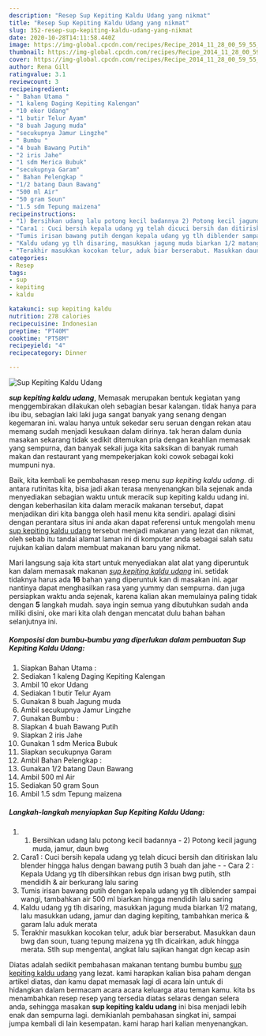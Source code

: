 ```yaml
---
description: "Resep Sup Kepiting Kaldu Udang yang nikmat"
title: "Resep Sup Kepiting Kaldu Udang yang nikmat"
slug: 352-resep-sup-kepiting-kaldu-udang-yang-nikmat
date: 2020-10-28T14:11:58.440Z
image: https://img-global.cpcdn.com/recipes/Recipe_2014_11_28_00_59_55_513_8792c3c0852bfd6b0fda/751x532cq70/sup-kepiting-kaldu-udang-foto-resep-utama.jpg
thumbnail: https://img-global.cpcdn.com/recipes/Recipe_2014_11_28_00_59_55_513_8792c3c0852bfd6b0fda/751x532cq70/sup-kepiting-kaldu-udang-foto-resep-utama.jpg
cover: https://img-global.cpcdn.com/recipes/Recipe_2014_11_28_00_59_55_513_8792c3c0852bfd6b0fda/751x532cq70/sup-kepiting-kaldu-udang-foto-resep-utama.jpg
author: Rena Gill
ratingvalue: 3.1
reviewcount: 3
recipeingredient:
- " Bahan Utama "
- "1 kaleng Daging Kepiting Kalengan"
- "10 ekor Udang"
- "1 butir Telur Ayam"
- "8 buah Jagung muda"
- "secukupnya Jamur Lingzhe"
- " Bumbu "
- "4 buah Bawang Putih"
- "2 iris Jahe"
- "1 sdm Merica Bubuk"
- "secukupnya Garam"
- " Bahan Pelengkap "
- "1/2 batang Daun Bawang"
- "500 ml Air"
- "50 gram Soun"
- "1.5 sdm Tepung maizena"
recipeinstructions:
- "1) Bersihkan udang lalu potong kecil badannya 2) Potong kecil jagung muda, jamur, daun bwg"
- "Cara1 : Cuci bersih kepala udang yg telah dicuci bersih dan ditiriskan lalu blender hingga halus dengan bawang putih 3 buah dan jahe  Cara 2 : Kepala Udang yg tlh dibersihkan rebus dgn irisan bwg putih, stlh mendidih &amp; air berkurang lalu saring"
- "Tumis irisan bawang putih dengan kepala udang yg tlh diblender sampai wangi, tambahkan air 500 ml biarkan hingga mendidih lalu saring"
- "Kaldu udang yg tlh disaring, masukkan jagung muda biarkan 1/2 matang, lalu masukkan udang, jamur dan daging kepiting, tambahkan merica &amp; garam lalu aduk merata"
- "Terakhir masukkan kocokan telur, aduk biar berserabut. Masukkan daun bwg dan soun, tuang tepung maizena yg tlh dicairkan, aduk hingga merata. Stlh sup mengental, angkat lalu sajikan hangat dgn kecap asin"
categories:
- Resep
tags:
- sup
- kepiting
- kaldu

katakunci: sup kepiting kaldu 
nutrition: 278 calories
recipecuisine: Indonesian
preptime: "PT40M"
cooktime: "PT58M"
recipeyield: "4"
recipecategory: Dinner

---
```



![Sup Kepiting Kaldu Udang](https://img-global.cpcdn.com/recipes/Recipe_2014_11_28_00_59_55_513_8792c3c0852bfd6b0fda/751x532cq70/sup-kepiting-kaldu-udang-foto-resep-utama.jpg)

<b><i>sup kepiting kaldu udang</i></b>, Memasak merupakan bentuk kegiatan yang menggembirakan dilakukan oleh sebagian besar kalangan. tidak hanya para ibu ibu, sebagian laki laki juga sangat banyak yang senang dengan kegemaran ini. walau hanya untuk sekedar seru seruan dengan rekan atau memang sudah menjadi kesukaan dalam dirinya. tak heran dalam dunia masakan sekarang tidak sedikit ditemukan pria dengan keahlian memasak yang sempurna, dan banyak sekali juga kita saksikan di banyak rumah makan dan restaurant yang mempekerjakan koki cowok sebagai koki mumpuni nya.

Baik, kita kembali ke pembahasan resep menu <i>sup kepiting kaldu udang</i>. di antara rutinitas kita, bisa jadi akan terasa menyenangkan bila sejenak anda menyediakan sebagian waktu untuk meracik sup kepiting kaldu udang ini. dengan keberhasilan kita dalam meracik makanan tersebut, dapat menjadikan diri kita bangga oleh hasil menu kita sendiri. apalagi disini dengan perantara situs ini anda akan dapat referensi untuk mengolah menu <u>sup kepiting kaldu udang</u> tersebut menjadi makanan yang lezat dan nikmat, oleh sebab itu tandai alamat laman ini di komputer anda sebagai salah satu rujukan kalian dalam membuat makanan baru yang nikmat.




Mari langsung saja kita start untuk menyediakan alat alat yang diperuntuk kan dalam memasak makanan <u><i>sup kepiting kaldu udang</i></u> ini. setidak tidaknya harus ada <b>16</b> bahan yang diperuntuk kan di masakan ini. agar nantinya dapat menghasilkan rasa yang yummy dan sempurna. dan juga persiapkan waktu anda sejenak, karena kalian akan memulainya paling tidak dengan <b>5</b> langkah mudah. saya ingin semua yang dibutuhkan sudah anda miliki disini, oke mari kita olah dengan mencatat dulu bahan bahan selanjutnya ini.

<!--inarticleads1-->

##### Komposisi dan bumbu-bumbu yang diperlukan dalam pembuatan Sup Kepiting Kaldu Udang:

1. Siapkan  Bahan Utama :
1. Sediakan 1 kaleng Daging Kepiting Kalengan
1. Ambil 10 ekor Udang
1. Sediakan 1 butir Telur Ayam
1. Gunakan 8 buah Jagung muda
1. Ambil secukupnya Jamur Lingzhe
1. Gunakan  Bumbu :
1. Siapkan 4 buah Bawang Putih
1. Siapkan 2 iris Jahe
1. Gunakan 1 sdm Merica Bubuk
1. Siapkan secukupnya Garam
1. Ambil  Bahan Pelengkap :
1. Gunakan 1/2 batang Daun Bawang
1. Ambil 500 ml Air
1. Sediakan 50 gram Soun
1. Ambil 1.5 sdm Tepung maizena




<!--inarticleads2-->

##### Langkah-langkah menyiapkan Sup Kepiting Kaldu Udang:

1. 1) Bersihkan udang lalu potong kecil badannya - 2) Potong kecil jagung muda, jamur, daun bwg
1. Cara1 : Cuci bersih kepala udang yg telah dicuci bersih dan ditiriskan lalu blender hingga halus dengan bawang putih 3 buah dan jahe -  - Cara 2 : Kepala Udang yg tlh dibersihkan rebus dgn irisan bwg putih, stlh mendidih &amp; air berkurang lalu saring
1. Tumis irisan bawang putih dengan kepala udang yg tlh diblender sampai wangi, tambahkan air 500 ml biarkan hingga mendidih lalu saring
1. Kaldu udang yg tlh disaring, masukkan jagung muda biarkan 1/2 matang, lalu masukkan udang, jamur dan daging kepiting, tambahkan merica &amp; garam lalu aduk merata
1. Terakhir masukkan kocokan telur, aduk biar berserabut. Masukkan daun bwg dan soun, tuang tepung maizena yg tlh dicairkan, aduk hingga merata. Stlh sup mengental, angkat lalu sajikan hangat dgn kecap asin




Diatas adalah sedikit pembahasan makanan tentang bumbu bumbu <u>sup kepiting kaldu udang</u> yang lezat. kami harapkan kalian bisa paham dengan artikel diatas, dan kamu dapat memasak lagi di acara lain untuk di hidangkan dalam bermacam acara acara keluarga atau teman kamu. kita bs menambahkan resep resep yang tersedia diatas selaras dengan selera anda, sehingga masakan <b>sup kepiting kaldu udang</b> ini bisa menjadi lebih enak dan sempurna lagi. demikianlah pembahasan singkat ini, sampai jumpa kembali di lain kesempatan. kami harap hari kalian menyenangkan.
